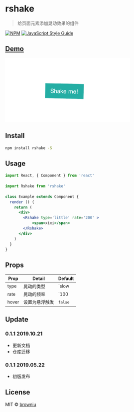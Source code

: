 # rshake

> 给页面元素添加晃动效果的组件

[![NPM](https://img.shields.io/npm/v/browniu-app.svg)](https://www.npmjs.com/package/rshake) [![JavaScript Style Guide](https://img.shields.io/badge/code_style-standard-brightgreen.svg)](https://standardjs.com)

## [Demo](https://browniu.github.io/rshake/)
![demo](./static/rshake.gif)

## Install

```bash
npm install rshake -S
```

## Usage

```jsx
import React, { Component } from 'react'

import Rshake from 'rshake'

class Example extends Component {
  render () {
    return (
      <div>
        <Rshake type='little' rate='200' >
            <span>xixi</span>
        </Rshake>
      </div>
    )
  }
}
```

## Props

| Prop      | Detail                                         | Default              |
| --------- | ---------------------------------------------- | -------------------- |
| type  | 晃动的类型 |  `slow | little | hard | horizontal | vertical | rotate | opacity | chunk`  |
| rate  | 晃动的频率 |  `100 | 200 | 500 | ...`  |
| hover | 设置为悬浮触发 | `false` |

## Update

### 0.1.1 2019.10.21
* 更新文档
* 仓库迁移

### 0.1.1 2019.05.22
* 初版发布

## License

MIT © [browniu](https://github.com/browniu)

